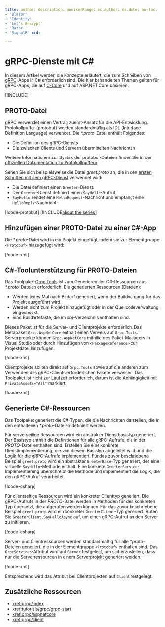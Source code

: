 ```yaml
---
title: author: description: monikerRange: ms.author: ms.date: no-loc:
- 'Blazor'
- 'Identity'
- 'Let's Encrypt'
- 'Razor'
- 'SignalR' uid: 

---
```

# <a name="grpc-services-with-c"></a>gRPC-Dienste mit C\#

In diesem Artikel werden die Konzepte erläutert, die zum Schreiben von [gRPC](https://grpc.io/docs/guides/)-Apps in C# erforderlich sind. Die hier behandelten Themen gelten für gRPC-Apps, die auf [C-Core](https://grpc.io/blog/grpc-stacks) und auf ASP.NET Core basieren.

[!INCLUDE[](~/includes/gRPCazure.md)]

## <a name="proto-file"></a>PROTO-Datei

gRPC verwendet einen Vertrag zuerst-Ansatz für die API-Entwicklung. Protokollpuffer (protobuf) werden standardmäßig als IDL (Interface Definition Language) verwendet. Die *\*.proto*-Datei enthält Folgendes:

* Die Definition des gRPC-Diensts
* Die zwischen Clients und Servern übermittelten Nachrichten

Weitere Informationen zur Syntax der protobuf-Dateien finden Sie in der [offiziellen Dokumentation zu Protokollpuffern](https://developers.google.com/protocol-buffers/docs/proto3).

Sehen Sie sich beispielsweise die Datei *greet.proto* an, die in den [ersten Schritten mit dem gRPC-Dienst](xref:tutorials/grpc/grpc-start) verwendet wird:

* Die Datei definiert einen `Greeter`-Dienst.
* Der `Greeter`-Dienst definiert einen `SayHello`-Aufruf.
* `SayHello` sendet eine `HelloRequest`-Nachricht und empfängt eine `HelloReply`-Nachricht:

[!code-protobuf[](~/tutorials/grpc/grpc-start/sample/GrpcGreeter/Protos/greet.proto)]
[!INCLUDE[about the series](~/includes/code-comments-loc.md)]

## <a name="add-a-proto-file-to-a-c-app"></a>Hinzufügen einer PROTO-Datei zu einer C\#-App

Die *\*.proto*-Datei wird in ein Projekt eingefügt, indem sie zur Elementgruppe `<Protobuf>` hinzugefügt wird:

[!code-xml[](~/tutorials/grpc/grpc-start/sample/GrpcGreeter/GrpcGreeter.csproj?highlight=2&range=7-9)]

## <a name="c-tooling-support-for-proto-files"></a>C#-Toolunterstützung für PROTO-Dateien

Das Toolpaket [Grpc.Tools](https://www.nuget.org/packages/Grpc.Tools/) ist zum Generieren der C#-Ressourcen aus *\*.proto*-Dateien erforderlich. Die generierten Ressourcen (Dateien):

* Werden jedes Mal nach Bedarf generiert, wenn der Buildvorgang für das Projekt ausgeführt wird.
* Werden nicht zum Projekt hinzugefügt oder in der Quellcodeverwaltung eingecheckt.
* Sind Buildartefakte, die im *obj*-Verzeichnis enthalten sind.

Dieses Paket ist für die Server- und Clientprojekte erforderlich. Das Metapaket `Grpc.AspNetCore` enthält einen Verweis auf `Grpc.Tools`. Serverprojekte können `Grpc.AspNetCore` mithilfe des Paket-Managers in Visual Studio oder durch Hinzufügen von `<PackageReference>` zur Projektdatei hinzufügen:

[!code-xml[](~/tutorials/grpc/grpc-start/sample/GrpcGreeter/GrpcGreeter.csproj?highlight=1&range=12)]

Clientprojekte sollten direkt auf `Grpc.Tools` sowie auf die anderen zum Verwenden des gRPC-Clients erforderlichen Pakete verweisen. Das Toolpaket ist nicht zur Laufzeit erforderlich, darum ist die Abhängigkeit mit `PrivateAssets="All"` markiert:

[!code-xml[](~/tutorials/grpc/grpc-start/sample/GrpcGreeterClient/GrpcGreeterClient.csproj?highlight=3&range=9-11)]

## <a name="generated-c-assets"></a>Generierte C#-Ressourcen

Das Toolpaket generiert die C#-Typen, die die Nachrichten darstellen, die in den enthaltenen *\*.proto*-Dateien definiert werden.

Für serverseitige Ressourcen wird ein abstrakter Dienstbasistyp generiert. Der Basistyp enthält die Definitionen für alle gRPC-Aufrufe, die in der *PROTO*-Datei enthalten sind. Erstellen Sie eine konkrete Dienstimplementierung, die von diesem Basistyp abgeleitet wird und die Logik für die gRPC-Aufrufe implementiert. Für das zuvor beschriebene Beispiel `greet.proto` wird ein abstrakter `GreeterBase`-Typ generiert, der eine virtuelle `SayHello`-Methode enthält. Eine konkrete `GreeterService`-Implementierung überschreibt die Methode und implementiert die Logik, die den gRPC-Aufruf verarbeitet.

[!code-csharp[](~/tutorials/grpc/grpc-start/sample/GrpcGreeter/Services/GreeterService.cs?name=snippet)]

Für clientseitige Ressourcen wird ein konkreter Clienttyp generiert. Die gRPC-Aufrufe in der *PROTO*-Datei werden in Methoden für den konkreten Typ übersetzt, die aufgerufen werden können. Für das zuvor beschriebene Beispiel `greet.proto` wird ein konkreter `GreeterClient`-Typ generiert. Rufen Sie `GreeterClient.SayHelloAsync` auf, um einen gRPC-Aufruf an den Server zu initiieren.

[!code-csharp[](~/tutorials/grpc/grpc-start/sample/GrpcGreeterClient/Program.cs?name=snippet)]

Server- und Clientressourcen werden standardmäßig für alle *\*.proto*-Dateien generiert, die in der Elementgruppe `<Protobuf>` enthalten sind. Das `GrpcServices`-Attribut wird auf `Server` festgelegt, um sicherzustellen, dass nur die Serverressourcen in einem Serverprojekt generiert werden.

[!code-xml[](~/tutorials/grpc/grpc-start/sample/GrpcGreeter/GrpcGreeter.csproj?highlight=2&range=7-9)]

Entsprechend wird das Attribut bei Clientprojekten auf `Client` festgelegt.

## <a name="additional-resources"></a>Zusätzliche Ressourcen

* <xref:grpc/index>
* <xref:tutorials/grpc/grpc-start>
* <xref:grpc/aspnetcore>
* <xref:grpc/client>
